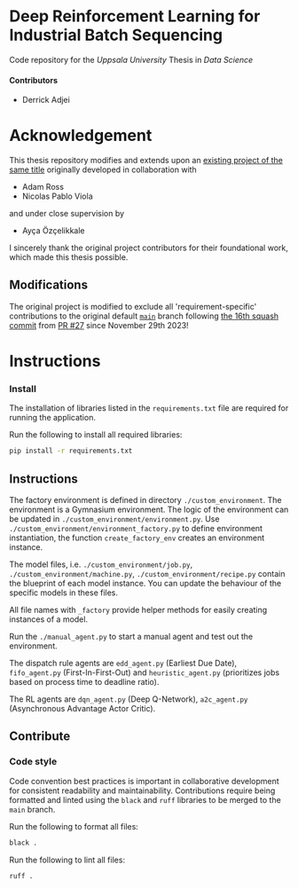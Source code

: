 # Deep Reinforcement Learning for Industrial Batch Sequencing

Code repository for the _Uppsala University_ Thesis in _Data Science_

#### Contributors

* Derrick Adjei

# Acknowledgement

This thesis repository modifies and extends upon an [existing project of the same title](https://github.com/University-Project-Repos/DataScienceProject) originally developed in collaboration with

* Adam Ross
* Nicolas Pablo Viola

and under close supervision by

* Ayça Özçelikkale

I sincerely thank the original project contributors for their foundational work, which made this thesis possible.

## Modifications

The original project is modified to exclude all 'requirement-specific' contributions to the original default [`main`](https://github.com/Dna072/drl-jss/tree/main) branch following [the 16th squash commit](https://github.com/Dna072/drl-jss/commit/452446d5309e9930363359e25c004be46352466b) from [PR #27](https://github.com/University-Project-Repos/DataScienceProject/pull/27) since November 29th 2023!

# Instructions
 
### Install

The installation of libraries listed in the `requirements.txt` file are required for running the application.

Run the following to install all required libraries:

```bash
pip install -r requirements.txt
```

## Instructions
The factory environment is defined in directory `./custom_environment`. The environment is a Gymnasium environment.
The logic of the environment can be updated in `./custom_environment/environment.py`. 
Use `./custom_environment/environment_factory.py` to define environment instantiation, the function `create_factory_env`
creates an environment instance.

The model files, i.e. `./custom_environment/job.py`, `./custom_environment/machine.py`, `./custom_environment/recipe.py` contain
the blueprint of each model instance. You can update the behaviour of the specific models in these files. 

All file names with `_factory` provide helper methods for easily creating instances of a model.

Run the `./manual_agent.py` to start a manual agent and test out the environment.

The dispatch rule agents are `edd_agent.py` (Earliest Due Date), `fifo_agent.py` (First-In-First-Out) 
and `heuristic_agent.py` (prioritizes jobs based on process time to deadline ratio).

The RL agents are `dqn_agent.py` (Deep Q-Network), `a2c_agent.py` (Asynchronous Advantage Actor Critic).


## Contribute

### Code style

Code convention best practices is important in collaborative development for consistent readability and maintainability. 
Contributions require being formatted and linted using the `black` and `ruff` libraries to be merged to the `main` branch.

Run the following to format all files:

```bash
black .
```

Run the following to lint all files:

```bash
ruff .
```
